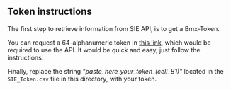 ## Token instructions
The first step to retrieve information from SIE API, is to get a Bmx-Token.  

You can request a 64-alphanumeric token in [this link](https://www.banxico.org.mx/SieAPIRest/service/v1/token?locale=en), which would be required to use the API. It would be quick and easy, just follow the instructions.  

Finally, replace the string _"paste\_here\_your\_token\_(cell\_B1)"_ located in the `SIE_Token.csv` file in this directory, with your token.
